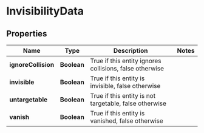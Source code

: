 
# InvisibilityData

## Properties
Name | Type | Description | Notes
------------ | ------------- | ------------- | -------------
**ignoreCollision** | **Boolean** | True if this entity ignores collisions, false otherwise | 
**invisible** | **Boolean** | True if this entity is invisible, false otherwise | 
**untargetable** | **Boolean** | True if this entity is not targetable, false otherwise | 
**vanish** | **Boolean** | True if this entity is vanished, false otherwise | 



